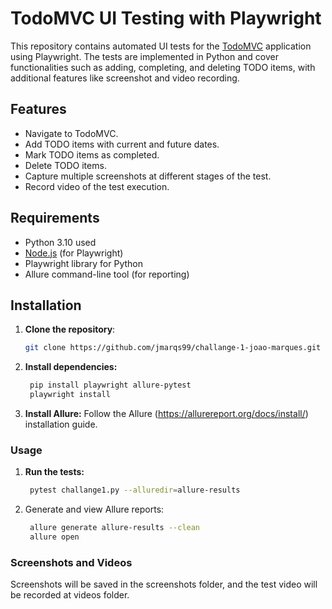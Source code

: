 # TodoMVC UI Testing with Playwright

This repository contains automated UI tests for the [TodoMVC](http://todomvc.com/examples/react/#/) application using Playwright. The tests are implemented in Python and cover functionalities such as adding, completing, and deleting TODO items, with additional features like screenshot and video recording.

## Features

- Navigate to TodoMVC.
- Add TODO items with current and future dates.
- Mark TODO items as completed.
- Delete TODO items.
- Capture multiple screenshots at different stages of the test.
- Record video of the test execution.

## Requirements

- Python 3.10 used 
- [Node.js](https://nodejs.org/) (for Playwright)
- Playwright library for Python
- Allure command-line tool (for reporting)

## Installation

1. **Clone the repository**:

   ```bash
   git clone https://github.com/jmarqs99/challange-1-joao-marques.git

2. **Install dependencies:**
   ```bash
    pip install playwright allure-pytest
    playwright install

3. **Install Allure:**
Follow the Allure (https://allurereport.org/docs/install/) installation guide.

### Usage

1. **Run the tests:**
   ```bash
    pytest challange1.py --alluredir=allure-results
   
2. Generate and view Allure reports:
   ```bash
    allure generate allure-results --clean
    allure open
   
### Screenshots and Videos
Screenshots will be saved in the screenshots folder, and the test video will be recorded at videos folder.
